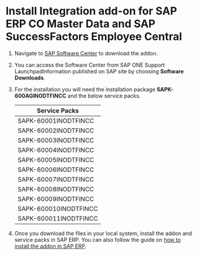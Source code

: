 # Install Integration add-on for SAP ERP CO Master Data and SAP SuccessFactors Employee Central

1. Navigate to [SAP Software Center](https://launchpad.support.sap.com/#/softwarecenter/search/ODTFINCC) to download the addon.
2. You can access the Software Center from SAP ONE Support LaunchpadInformation published on SAP site by choosing **Software Downloads**.
3. For the installation you will need the installation package **SAPK-600AGINODTFINCC** and the below service packs.

    | **Service Packs**  |
    |-----------------------------------|
    | SAPK-60001INODTFINCC |
    | SAPK-60002INODTFINCC |
    | SAPK-60003INODTFINCC |
    | SAPK-60004INODTFINCC |
    | SAPK-60005INODTFINCC |
    | SAPK-60006INODTFINCC |
    | SAPK-60007INODTFINCC |
    | SAPK-60008INODTFINCC |
    | SAPK-60009INODTFINCC |
    | SAPK-600010INODTFINCC |
    | SAPK-600011INODTFINCC |

4. Once you download the files in your local system, install the addon and service packs in SAP ERP. You can also follow the guide on [how to install the addon in SAP ERP](https://github.com/SAP-samples/cloud-extension-ecc-business-process/tree/mission/mission/install-addon).


